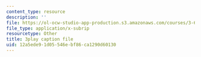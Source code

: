 ```yaml
---
content_type: resource
description: ''
file: https://ol-ocw-studio-app-production.s3.amazonaws.com/courses/3-60-symmetry-structure-and-tensor-properties-of-materials-fall-2005/12a5ede91d05546ebf86ca1290d60130_QyJkYF-L1Kg.vtt
file_type: application/x-subrip
resourcetype: Other
title: 3play caption file
uid: 12a5ede9-1d05-546e-bf86-ca1290d60130
---
```

